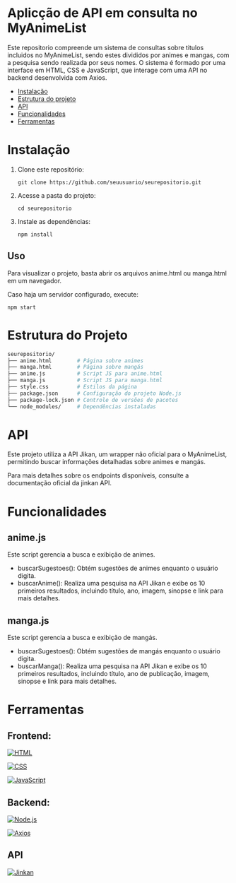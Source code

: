 # Aplicção de API em consulta no MyAnimeList

Este repositorio compreende um sistema de consultas sobre titulos incluidos no MyAnimeList, sendo estes divididos por animes e mangas, com a pesquisa sendo realizada por seus nomes. O sistema é formado por uma interface em HTML, CSS e JavaScript, que interage com uma API no backend desenvolvida com Axios.


- [Instalação](#instalação)
- [Estrutura do projeto](#estrutura-do-projeto)
- [API](#api)
- [Funcionalidades](#funcionalidades)
- [Ferramentas](#ferramentas)

# Instalação

  1. Clone este repositório:
      ```
      git clone https://github.com/seuusuario/seurepositorio.git
      ```

  2. Acesse a pasta do projeto:
      ```
      cd seurepositorio
      ```

  3. Instale as dependências:
      ```
      npm install
      ```

## Uso

Para visualizar o projeto, basta abrir os arquivos anime.html ou manga.html em um navegador.

Caso haja um servidor configurado, execute:

  ```
  npm start
  ```
      
# Estrutura do Projeto

  ```bash
  seurepositorio/
  ├── anime.html        # Página sobre animes
  ├── manga.html        # Página sobre mangás
  ├── anime.js          # Script JS para anime.html
  ├── manga.js          # Script JS para manga.html
  ├── style.css         # Estilos da página
  ├── package.json      # Configuração do projeto Node.js
  ├── package-lock.json # Controle de versões de pacotes
  └── node_modules/     # Dependências instaladas
  ```


# API 

Este projeto utiliza a API Jikan, um wrapper não oficial para o MyAnimeList, permitindo buscar informações detalhadas sobre animes e mangás.

Para mais detalhes sobre os endpoints disponíveis, consulte a documentação oficial da jinkan API.


# Funcionalidades

## anime.js

Este script gerencia a busca e exibição de animes.

- buscarSugestoes(): Obtém sugestões de animes enquanto o usuário digita.
- buscarAnime(): Realiza uma pesquisa na API Jikan e exibe os 10 primeiros resultados, incluindo título, ano, imagem, sinopse e link para mais detalhes.

## manga.js

Este script gerencia a busca e exibição de mangás.

- buscarSugestoes(): Obtém sugestões de mangás enquanto o usuário digita.
- buscarManga(): Realiza uma pesquisa na API Jikan e exibe os 10 primeiros resultados, incluindo título, ano de publicação, imagem, sinopse e link para mais detalhes.

# Ferramentas

## Frontend:

[![HTML](https://img.shields.io/badge/HTML-FF5733?style=for-the-badge&logo=html5&logoColor=ffffff)](https://developer.mozilla.org/pt-BR/docs/Web/HTML/Element)

[![CSS](https://img.shields.io/badge/CSS-1572B6?style=for-the-badge&logo=css3&logoColor=ffffff)]((https://www.w3schools.com/css/default.asp))

[![JavaScript](https://img.shields.io/badge/JavaScript-F7DF1E?style=for-the-badge&logo=javascript&logoColor=000000)](https://developer.mozilla.org/en-US/docs/Web/JavaScript)

## Backend:
[![Node.js](https://img.shields.io/badge/Node.js-339933?style=for-the-badge&logo=node.js&logoColor=ffffff)](https://nodejs.org/pt)

[![Axios](https://img.shields.io/badge/Axios-5A29E4?style=for-the-badge&logo=axios&logoColor=ffffff)](https://axios-http.com/ptbr/docs/intro)

## API
[![Jinkan](https://img.shields.io/badge/Jinkan-121414?style=for-the-badge&labelColor=DBE6FF&color=121414)](https://jikan.moe)



